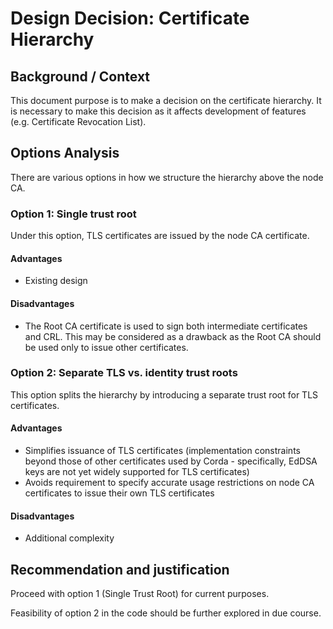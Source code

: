 Design Decision: Certificate Hierarchy
======================================

## Background / Context

This document purpose is to make a decision on the certificate hierarchy. It is necessary to make this decision as it
affects development of features (e.g. Certificate Revocation List).

## Options Analysis

There are various options in how we structure the hierarchy above the node CA.

### Option 1: Single trust root

Under this option, TLS certificates are issued by the node CA certificate.

#### Advantages

- Existing design

#### Disadvantages

- The Root CA certificate is used to sign both intermediate certificates and CRL. This may be considered as a drawback as the Root CA should be used only to issue other certificates.

### Option 2: Separate TLS vs. identity trust roots

This option splits the hierarchy by introducing a separate trust root for TLS certificates. 

#### Advantages

- Simplifies issuance of TLS certificates (implementation constraints beyond those of other certificates used by Corda - specifically, EdDSA keys are not yet widely supported for TLS certificates)
- Avoids requirement to specify accurate usage restrictions on node CA certificates to issue their own TLS certificates

#### Disadvantages

- Additional complexity

## Recommendation and justification

Proceed with option 1 (Single Trust Root) for current purposes.

Feasibility of option 2 in the code should be further explored in due course.